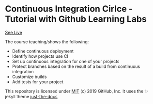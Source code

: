 # Continuous Integration Cirlce - Tutorial with Github Learning Labs

[See Live](https://m-faheem-khan.github.io/continuous-integration-circle/about/)

The course teaching/shows the following:
  - Define continuous deployment
  - Identify how projects use CI
  - Set up continuous integration for one of your projects
  - Protect branches based on the result of a build from continuous integration
  - Customize builds
  - Add tests for your project
  
This repository is licensed under [MIT](../LICENSE) (c) 2019 GitHub, Inc.
It uses the :sparkles: jekyll theme [just-the-docs](https://github.com/pmarsceill/just-the-docs)
